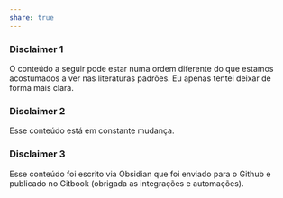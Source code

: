 ```yaml
---
share: true
---
```


### Disclaimer 1
O conteúdo a seguir pode estar numa ordem diferente do que estamos acostumados a ver nas literaturas padrões. Eu apenas tentei deixar de forma mais clara.

### Disclaimer 2
Esse conteúdo está em constante mudança.

### Disclaimer 3
Esse conteúdo foi escrito via Obsidian que foi enviado para o Github e publicado no Gitbook (obrigada as integrações e automações).
